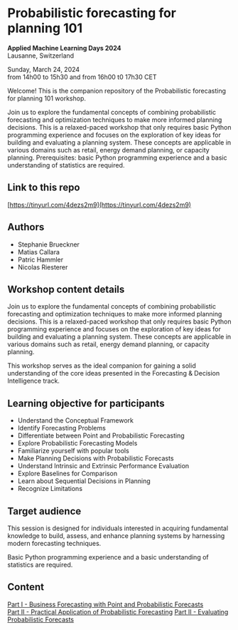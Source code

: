 # Probabilistic forecasting for planning 101

**Applied Machine Learning Days 2024**  
Lausanne, Switzerland  

Sunday, March 24, 2024  
from 14h00 to 15h30 and from 16h00 t0 17h30 CET  

Welcome! This is the companion repository of the Probabilistic forecasting for planning 101 workshop.

Join us to explore the fundamental concepts of combining probabilistic forecasting and optimization techniques to make more informed planning decisions. This is a relaxed-paced workshop that only requires basic Python programming experience and focuses on the exploration of key ideas for building and evaluating a planning system. These concepts are applicable in various domains such as retail, energy demand planning, or capacity planning.
Prerequisites: basic Python programming experience and a basic understanding of statistics are required.

## Link to this repo
[https://tinyurl.com/4dezs2m9](https://tinyurl.com/4dezs2m9)

## Authors
- Stephanie Brueckner
- Matias Callara
- Patric Hammler
- Nicolas Riesterer

## Workshop content details

Join us to explore the fundamental concepts of combining probabilistic forecasting and optimization techniques to make more informed planning decisions. This is a relaxed-paced workshop that only requires basic Python programming experience and focuses on the exploration of key ideas for building and evaluating a planning system. These concepts are applicable in various domains such as retail, energy demand planning, or capacity planning.

This workshop serves as the ideal companion for gaining a solid understanding of the core ideas presented in the Forecasting & Decision Intelligence track.

## Learning objective for participants

- Understand the Conceptual Framework
- Identify Forecasting Problems
- Differentiate between Point and Probabilistic Forecasting
- Explore Probabilistic Forecasting Models
- Familiarize yourself with popular tools
- Make Planning Decisions with Probabilistic Forecasts
- Understand Intrinsic and Extrinsic Performance Evaluation
- Explore Baselines for Comparison
- Learn about Sequential Decisions in Planning
- Recognize Limitations

## Target audience

This session is designed for individuals interested in acquiring fundamental knowledge to build, assess, and enhance planning systems by harnessing modern forecasting techniques.

Basic Python programming experience and a basic understanding of statistics are required.

## Content
[Part I - Business Forecasting with Point and Probabilistic Forecasts](https://colab.research.google.com/drive/1ecc7JH6gixHyVP1ND1pC3jUHs-yMO5tF#scrollTo=Yw7NXfmEByas) <br>
[Part II - Practical Application of Probabilistic Forecasting](https://colab.research.google.com/github/mcallara/probabilistic-forecasting-for-planning-101/blob/main/Part_II_Practical_Application_%5BStephanie_Brueckner%5D_%5BParticipants_Version%5D.ipynb)
[Part II - Evaluating Probabilistic Forecasts](https://colab.research.google.com/github/mcallara/probabilistic-forecasting-for-planning-101/blob/main/Part_III_EvaluatingProbabilisticForecasts%5BNicolasRiesterer%5D.ipynb)
